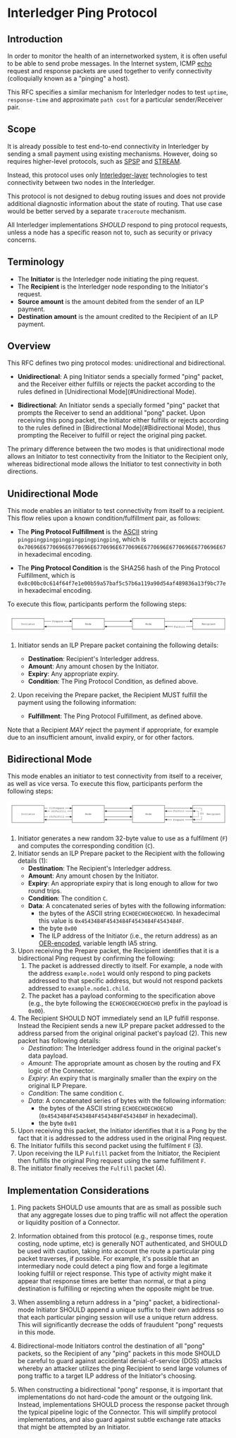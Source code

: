 # Interledger Ping Protocol

## Introduction
In order to monitor the health of an internetworked system, it is often useful to be able to send probe messages. In the Internet system, ICMP [echo](https://en.wikipedia.org/wiki/Ping_(networking_utility)#Echo_request) request and response packets are used together to verify connectivity (colloquially known as a "pinging" a host).  

This RFC specifies a similar mechanism for Interledger nodes to test `uptime`, `response-time` and approximate `path cost` for a particular sender/Receiver pair.

## Scope
It is already possible to test end-to-end connectivity in Interledger by sending a small payment using existing mechanisms. However, doing so requires higher-level protocols, such as [SPSP](https://github.com/interledger/rfcs/blob/master/0009-simple-payment-setup-protocol/0009-simple-payment-setup-protocol.md) and [STREAM](https://github.com/interledger/rfcs/blob/master/0029-stream/0029-stream.md).

Instead, this protocol uses only [Interledger-layer](https://github.com/interledger/rfcs/blob/master/0001-interledger-architecture/0001-interledger-architecture.md#interledger-protocol) technologies to test connectivity between two nodes in the Interledger.
 
This protocol is not designed to debug routing issues and does not provide additional diagnostic information about the state of routing. That use case would be better served by a separate `traceroute` mechanism.

All Interledger implementations _SHOULD_ respond to ping protocol requests, unless a node has a specific reason not to, such as security or privacy concerns.

## Terminology

* The **Initiator** is the Interledger node initiating the ping request.
* The **Recipient** is the Interledger node responding to the Initiator's request.
* **Source amount** is the amount debited from the sender of an ILP payment.
* **Destination amount** is the amount credited to the Recipient of an ILP payment.

## Overview
This RFC defines two ping protocol modes: unidirectional and bidirectional.

* **Unidirectional**: A ping Initiator sends a specially formed "ping" packet, and the Receiver either fulfills or rejects the packet according to the rules defined in [Unidirectional Mode](#Unidirectional Mode).

* **Bidirectional**: An Initiator sends a specially formed "ping" packet that prompts the Receiver to send an additional "pong" packet. Upon receiving this pong packet, the Initiator either fulfills or rejects according to the rules defined in [Bidirectional Mode](#Bidirectional Mode), thus prompting the Receiver to fulfill or reject the original ping packet.

The primary difference between the two modes is that unidirectional mode allows an Initiator to test connectivity from the Initiator to the Recipient only, whereas bidirectional mode allows the Initiator to test connectivity in both directions.

## Unidirectional Mode
This mode enables an initiator to test connectivity from itself to a recipient. This flow relies upon a known condition/fulfillment pair, as follows:

* The **Ping Protocol Fulfillment** is the [ASCII](https://tools.ietf.org/html/rfc20) string `pingpingpingpingpingpingpingping`, which is `0x70696E6770696E6770696E6770696E6770696E6770696E6770696E6770696E67` in hexadecimal encoding.

* The **Ping Protocol Condition** is the SHA256 hash of the Ping Protocol Fulfillment, which is `0x8c00bc0c614f64f7e1e00b59a57baf5c57b6a119a90d54af489836a13f9bc77e` in hexadecimal encoding. 

To execute this flow, participants perform the following steps:

![unidirectional-flow](images/unidirectional-flow.svg)

1. Initiator sends an ILP Prepare packet containing the following details:
   - **Destination**: Recipient's Interledger address.
   - **Amount**: Any amount chosen by the Initiator.
   - **Expiry**: Any appropriate expiry.
   - **Condition**: The Ping Protocol Condition, as defined above.
   
1. Upon receiving the Prepare packet, the Recipient MUST fulfill the payment using the following information:
   - **Fulfillment**: The Ping Protocol Fulfillment, as defined above.

Note that a Recipient _MAY_ reject the payment if appropriate, for example due to an insufficient amount, invalid expiry, or for other factors.

## Bidirectional Mode
This mode enables an initiator to test connectivity from itself to a receiver, as well as vice versa. To execute this flow, participants perform the following steps:

![bidirectional-flow](images/bidirectional-flow.svg)

1. Initiator generates a new random 32-byte value to use as a fulfilment (`F`) and computes the corresponding condition (`C`).
1. Initiator sends an ILP Prepare packet to the Recipient with the following details (1):
   - **Destination**: The Recipient's Interledger address.
   - **Amount**: Any amount chosen by the Initiator.
   - **Expiry**: An appropriate expiry that is long enough to allow for two round trips.
   - **Condition**: The condition `C`.
   - **Data**: A concatenated series of bytes with the following information:
      - the bytes of the ASCII string `ECHOECHOECHOECHO`. In hexadecimal this value is `0x4543484F4543484F4543484F4543484F`.
      - the byte `0x00`
      - The ILP address of the Initiator (i.e., the return address) as an [OER-encoded](https://github.com/interledger/rfcs/blob/master/0030-notes-on-oer-encoding/0030-notes-on-oer-encoding.md), variable length IA5 string.
1. Upon receiving the Prepare packet, the Recipient identifies that it is a bidirectional Ping request by confirming the following:
    1. The packet is addressed directly to itself. For example, a node with the address `example.node1` would only respond to ping packets addressed to that specific address, but would not respond packets  addressed to `example.node1.child`.
    1. The packet has a payload conforming to the specification above (e.g., the byte following the `ECHOECHOECHOECHO` prefix in the payload is `0x00`).
1. The Recipient SHOULD NOT immediately send an ILP fulfill response. Instead the Recipient sends a new ILP prepare packet addressed to the address parsed from the original original packet's payload (2). This new packet has following details: 
    - *Destination*: The Interledger address found in the original packet's data payload.
    - *Amount*: The appropriate amount as chosen by the routing and FX logic of the Connector.
    - *Expiry*: An expiry that is marginally smaller than the expiry on the original ILP Prepare.
    - *Condition*: The same condition `C`.
    - *Data*: A concatenated series of bytes with the following information:
      - the bytes of the ASCII string `ECHOECHOECHOECHO` (`0x4543484F4543484F4543484F4543484F` in hexadecimal).
      - the byte `0x01`
1. Upon receiving this packet, the Initiator identifies that it is a Pong by the fact that it is addressed to the address used in the original Ping request.
1. The Initiator fulfills this second packet using the fulfilment `F` (3).
1. Upon receiving the ILP `Fulfill` packet from the Initiator, the Recipient then fulfills the original Ping request using the same fulfillment `F`.
1. The initiator finally receives the `Fulfill` packet (4).

## Implementation Considerations
1. Ping packets SHOULD use amounts that are as small as possible such that any aggregate losses due to ping traffic will not affect the operation or liquidity position of a Connector.

1. Information obtained from this protocol (e.g., response times, route costing, node uptime, etc) is generally NOT authenticated, and SHOULD be used with caution, taking into account the route a particular ping packet traverses, if possible. For example, it's possible that an intermediary node could detect a ping flow and forge a legitimate looking fulfill or reject response. This type of activity might make it appear that response times are better than normal, or that a ping destination is fulfilling or rejecting when the opposite might be true.

1. When assembling a return address in a "ping" packet, a bidirectional-mode Initiator SHOULD append a unique suffix to their own address so that each particular pinging session will use a unique return address. This will significantly decrease the odds of fraudulent "pong" requests in this mode.

1. Bidirectional-mode Initiators control the destination of all "pong" packets, so the Recipient of any "ping" packets in this mode SHOULD be careful to guard against accidental denial-of-service (DOS) attacks whereby an attacker utilizes the ping Recipient to send large volumes of pong traffic to a target ILP address of the Initiator's choosing.

1. When constructing a bidirectional "pong" response, it is important that implementations do not hard-code the amount or the outgoing link. Instead, implementations SHOULD process the response packet through the typical pipeline logic of the Connector. This will simplify protocol implementations, and also guard against subtle exchange rate attacks that might be attempted by an Initiator.
